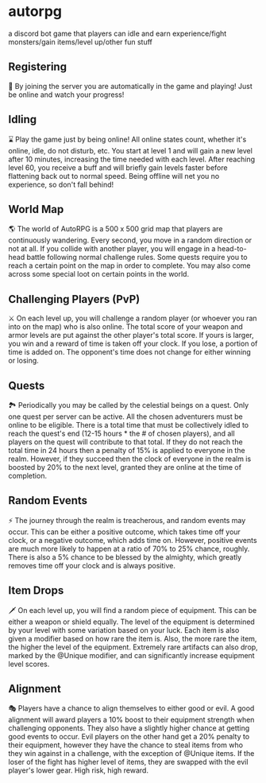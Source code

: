 # autorpg

a discord bot game that players can idle and earn experience/fight monsters/gain items/level up/other fun stuff

## Registering
📝 By joining the server you are automatically in the game and playing! Just be online and watch your progress!

## Idling
⌛ Play the game just by being online! All online states count, whether it's online, idle, do not disturb, etc. You start at level 1 and will gain a new level after 10 minutes, increasing the time needed with each level. After reaching level 60, you receive a buff and will briefly gain levels faster before flattening back out to normal speed. Being offline will net you no experience, so don't fall behind! 

## World Map
🌎 The world of AutoRPG is a 500 x 500 grid map that players are continuously wandering. Every second, you move in a random direction or not at all. If you collide with another player, you will engage in a head-to-head battle following normal challenge rules. Some quests require you to reach a certain point on the map in order to complete. You may also come across some special loot on certain points in the world.

## Challenging Players (PvP)
⚔ On each level up, you will challenge a random player (or whoever you ran into on the map) who is also online. The total score of your weapon and armor levels are put against the other player's total score. If yours is larger, you win and a reward of time is taken off your clock. If you lose, a portion of time is added on. The opponent's time does not change for either winning or losing.

## Quests
🏞️ Periodically you may be called by the celestial beings on a quest. Only one quest per server can be active. All the chosen adventurers must be online to be eligible. There is a total time that must be collectively idled to reach the quest's end (12-15 hours * the # of chosen players), and all players on the quest will contribute to that total. If they do not reach the total time in 24 hours then a penalty of 15% is applied to everyone in the realm. However, if they succeed then the clock of everyone in the realm is boosted by 20% to the next level, granted they are online at the time of completion.

## Random Events
⚡ The journey through the realm is treacherous, and random events may occur. This can be either a positive outcome, which takes time off your clock, or a negative outcome, which adds time on. However, positive events are much more likely to happen at a ratio of 70% to 25% chance, roughly. There is also a 5% chance to be blessed by the almighty, which greatly removes time off your clock and is always positive.

## Item Drops
🗡️ On each level up, you will find a random piece of equipment. This can be either a weapon or shield equally. The level of the equipment is determined by your level with some variation based on your luck. Each item is also given a modifier based on how rare the item is. Also, the more rare the item, the higher the level of the equipment. Extremely rare artifacts can also drop, marked by the @Unique modifier, and can significantly increase equipment level scores.

## Alignment
🎭 Players have a chance to align themselves to either good or evil. A good alignment will award players a 10% boost to their equipment strength when challenging opponents. They also have a slightly higher chance at getting good events to occur. Evil players on the other hand get a 20% penalty to their equipment, however they have the chance to steal items from who they win against in a challenge, with the exception of @Unique items. If the loser of the fight has higher level of items, they are swapped with the evil player's lower gear. High risk, high reward.
